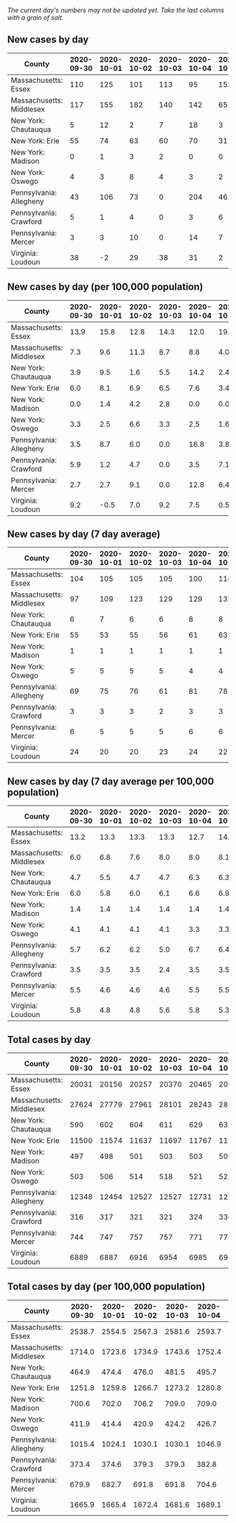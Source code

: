 _The current day's numbers may not be updated yet. Take the last columns with a grain of salt._
## New cases by day

| County | 2020-09-30 | 2020-10-01 | 2020-10-02 | 2020-10-03 | 2020-10-04 | 2020-10-05 | 2020-10-06 |
| --- | --- | --- | --- | --- | --- | --- | --- |
| Massachusetts: Essex | 110 | 125 | 101 | 113 | 95 | 152 |  |
| Massachusetts: Middlesex | 117 | 155 | 182 | 140 | 142 | 65 |  |
| New York: Chautauqua | 5 | 12 | 2 | 7 | 18 | 3 |  |
| New York: Erie | 55 | 74 | 63 | 60 | 70 | 31 |  |
| New York: Madison | 0 | 1 | 3 | 2 | 0 | 0 |  |
| New York: Oswego | 4 | 3 | 8 | 4 | 3 | 2 |  |
| Pennsylvania: Allegheny | 43 | 106 | 73 | 0 | 204 | 46 |  |
| Pennsylvania: Crawford | 5 | 1 | 4 | 0 | 3 | 6 |  |
| Pennsylvania: Mercer | 3 | 3 | 10 | 0 | 14 | 7 |  |
| Virginia: Loudoun | 38 | -2 | 29 | 38 | 31 | 2 |  |

## New cases by day (per 100,000 population)

| County | 2020-09-30 | 2020-10-01 | 2020-10-02 | 2020-10-03 | 2020-10-04 | 2020-10-05 | 2020-10-06 |
| --- | --- | --- | --- | --- | --- | --- | --- |
| Massachusetts: Essex | 13.9 | 15.8 | 12.8 | 14.3 | 12.0 | 19.3 |  |
| Massachusetts: Middlesex | 7.3 | 9.6 | 11.3 | 8.7 | 8.8 | 4.0 |  |
| New York: Chautauqua | 3.9 | 9.5 | 1.6 | 5.5 | 14.2 | 2.4 |  |
| New York: Erie | 6.0 | 8.1 | 6.9 | 6.5 | 7.6 | 3.4 |  |
| New York: Madison | 0.0 | 1.4 | 4.2 | 2.8 | 0.0 | 0.0 |  |
| New York: Oswego | 3.3 | 2.5 | 6.6 | 3.3 | 2.5 | 1.6 |  |
| Pennsylvania: Allegheny | 3.5 | 8.7 | 6.0 | 0.0 | 16.8 | 3.8 |  |
| Pennsylvania: Crawford | 5.9 | 1.2 | 4.7 | 0.0 | 3.5 | 7.1 |  |
| Pennsylvania: Mercer | 2.7 | 2.7 | 9.1 | 0.0 | 12.8 | 6.4 |  |
| Virginia: Loudoun | 9.2 | -0.5 | 7.0 | 9.2 | 7.5 | 0.5 |  |

## New cases by day (7 day average)

| County | 2020-09-30 | 2020-10-01 | 2020-10-02 | 2020-10-03 | 2020-10-04 | 2020-10-05 | 2020-10-06 |
| --- | --- | --- | --- | --- | --- | --- | --- |
| Massachusetts: Essex | 104 | 105 | 105 | 105 | 100 | 114 |  |
| Massachusetts: Middlesex | 97 | 109 | 123 | 129 | 129 | 131 |  |
| New York: Chautauqua | 6 | 7 | 6 | 6 | 8 | 8 |  |
| New York: Erie | 55 | 53 | 55 | 56 | 61 | 63 |  |
| New York: Madison | 1 | 1 | 1 | 1 | 1 | 1 |  |
| New York: Oswego | 5 | 5 | 5 | 5 | 4 | 4 |  |
| Pennsylvania: Allegheny | 69 | 75 | 76 | 61 | 81 | 78 |  |
| Pennsylvania: Crawford | 3 | 3 | 3 | 2 | 3 | 3 |  |
| Pennsylvania: Mercer | 6 | 5 | 5 | 5 | 6 | 6 |  |
| Virginia: Loudoun | 24 | 20 | 20 | 23 | 24 | 22 |  |

## New cases by day (7 day average per 100,000 population)

| County | 2020-09-30 | 2020-10-01 | 2020-10-02 | 2020-10-03 | 2020-10-04 | 2020-10-05 | 2020-10-06 |
| --- | --- | --- | --- | --- | --- | --- | --- |
| Massachusetts: Essex | 13.2 | 13.3 | 13.3 | 13.3 | 12.7 | 14.4 |  |
| Massachusetts: Middlesex | 6.0 | 6.8 | 7.6 | 8.0 | 8.0 | 8.1 |  |
| New York: Chautauqua | 4.7 | 5.5 | 4.7 | 4.7 | 6.3 | 6.3 |  |
| New York: Erie | 6.0 | 5.8 | 6.0 | 6.1 | 6.6 | 6.9 |  |
| New York: Madison | 1.4 | 1.4 | 1.4 | 1.4 | 1.4 | 1.4 |  |
| New York: Oswego | 4.1 | 4.1 | 4.1 | 4.1 | 3.3 | 3.3 |  |
| Pennsylvania: Allegheny | 5.7 | 6.2 | 6.2 | 5.0 | 6.7 | 6.4 |  |
| Pennsylvania: Crawford | 3.5 | 3.5 | 3.5 | 2.4 | 3.5 | 3.5 |  |
| Pennsylvania: Mercer | 5.5 | 4.6 | 4.6 | 4.6 | 5.5 | 5.5 |  |
| Virginia: Loudoun | 5.8 | 4.8 | 4.8 | 5.6 | 5.8 | 5.3 |  |

## Total cases by day

| County | 2020-09-30 | 2020-10-01 | 2020-10-02 | 2020-10-03 | 2020-10-04 | 2020-10-05 | 2020-10-06 |
| --- | --- | --- | --- | --- | --- | --- | --- |
| Massachusetts: Essex | 20031 | 20156 | 20257 | 20370 | 20465 | 20617 |  |
| Massachusetts: Middlesex | 27624 | 27779 | 27961 | 28101 | 28243 | 28308 |  |
| New York: Chautauqua | 590 | 602 | 604 | 611 | 629 | 632 |  |
| New York: Erie | 11500 | 11574 | 11637 | 11697 | 11767 | 11798 |  |
| New York: Madison | 497 | 498 | 501 | 503 | 503 | 503 |  |
| New York: Oswego | 503 | 506 | 514 | 518 | 521 | 523 |  |
| Pennsylvania: Allegheny | 12348 | 12454 | 12527 | 12527 | 12731 | 12777 |  |
| Pennsylvania: Crawford | 316 | 317 | 321 | 321 | 324 | 330 |  |
| Pennsylvania: Mercer | 744 | 747 | 757 | 757 | 771 | 778 |  |
| Virginia: Loudoun | 6889 | 6887 | 6916 | 6954 | 6985 | 6987 |  |

## Total cases by day (per 100,000 population)

| County | 2020-09-30 | 2020-10-01 | 2020-10-02 | 2020-10-03 | 2020-10-04 | 2020-10-05 | 2020-10-06 |
| --- | --- | --- | --- | --- | --- | --- | --- |
| Massachusetts: Essex | 2538.7 | 2554.5 | 2567.3 | 2581.6 | 2593.7 | 2612.9 |  |
| Massachusetts: Middlesex | 1714.0 | 1723.6 | 1734.9 | 1743.6 | 1752.4 | 1756.4 |  |
| New York: Chautauqua | 464.9 | 474.4 | 476.0 | 481.5 | 495.7 | 498.0 |  |
| New York: Erie | 1251.8 | 1259.8 | 1266.7 | 1273.2 | 1280.8 | 1284.2 |  |
| New York: Madison | 700.6 | 702.0 | 706.2 | 709.0 | 709.0 | 709.0 |  |
| New York: Oswego | 411.9 | 414.4 | 420.9 | 424.2 | 426.7 | 428.3 |  |
| Pennsylvania: Allegheny | 1015.4 | 1024.1 | 1030.1 | 1030.1 | 1046.9 | 1050.7 |  |
| Pennsylvania: Crawford | 373.4 | 374.6 | 379.3 | 379.3 | 382.8 | 389.9 |  |
| Pennsylvania: Mercer | 679.9 | 682.7 | 691.8 | 691.8 | 704.6 | 711.0 |  |
| Virginia: Loudoun | 1665.9 | 1665.4 | 1672.4 | 1681.6 | 1689.1 | 1689.6 |  |
